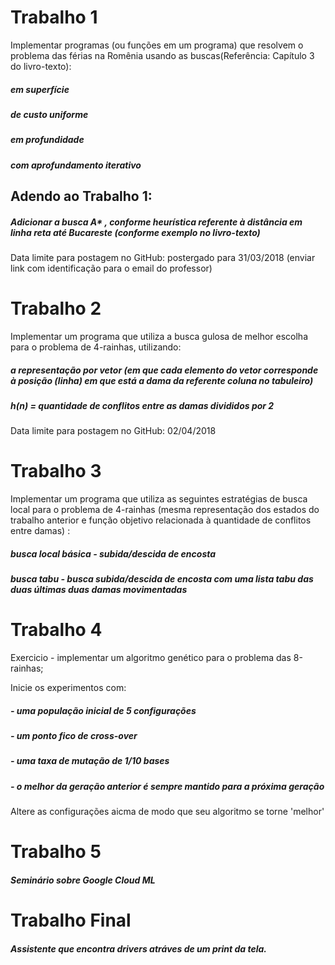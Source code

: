 # Trabalho 1

Implementar programas (ou funções em um programa) que resolvem o problema das férias na Romênia usando as 
buscas(Referência: Capítulo 3 do livro-texto):
##### em superfície
##### de custo uniforme
##### em profundidade
##### com aprofundamento iterativo

## Adendo ao Trabalho 1: 
##### Adicionar a busca A* , conforme heurística referente à distância em linha reta até Bucareste (conforme exemplo no livro-texto)	

Data limite para postagem no GitHub: postergado para 31/03/2018 (enviar link com identificação para o email do professor) 


# Trabalho 2

Implementar um programa que utiliza a busca gulosa de melhor escolha para o problema de 4-rainhas, utilizando:
##### a representação por vetor (em que cada elemento do vetor corresponde à posição (linha) em que está a dama da referente coluna no tabuleiro)
##### h(n) = quantidade de conflitos entre as damas divididos por 2
Data limite para postagem no GitHub: 02/04/2018


# Trabalho 3
Implementar um programa que utiliza as seguintes estratégias de busca local para o problema de 4-rainhas (mesma representação dos estados do trabalho anterior e função objetivo relacionada à quantidade de conflitos entre damas) :
##### busca local básica - subida/descida de encosta
##### busca tabu - busca subida/descida de encosta com uma lista tabu das duas últimas duas damas movimentadas


# Trabalho 4
Exercicio - implementar um algoritmo genético para o problema das 8-rainhas;

Inicie os experimentos com:
##### - uma população inicial de 5 configurações
##### - um ponto fico de cross-over
##### - uma taxa de mutação de 1/10 bases
##### - o melhor da geração anterior é sempre mantido para a próxima geração

Altere as configurações aicma de modo que seu  algoritmo se torne 'melhor'


# Trabalho 5
##### Seminário sobre Google Cloud ML


# Trabalho Final
##### Assistente que encontra drivers atráves de um print da tela. 




